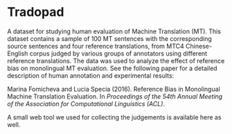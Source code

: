 # Tradopad

A dataset for studying human evaluation of Machine Translation (MT). This dataset contains a sample of 100 MT sentences with the corresponding source sentences and four reference translations, from MTC4 Chinese-English corpus judged by various groups of annotators using different reference translations. The data was used to analyze the effect of reference bias on monolingual MT evaluation. See the following paper for a detailed description of human annotation and experimental results:

Marina Fomicheva and Lucia Specia (2016). Reference Bias in Monolingual Machine Translation Evaluation. In *Proceedings of the 54th Annual Meeting of the Association for Computational Linguistics (ACL)*.

A small web tool we used for collecting the judgements is available here as well.
